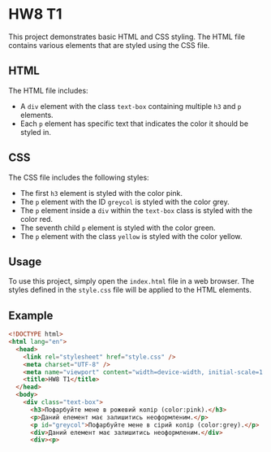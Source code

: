 # HW8 T1

This project demonstrates basic HTML and CSS styling. The HTML file contains various elements that are styled using the CSS file.

## HTML

The HTML file includes:

- A `div` element with the class `text-box` containing multiple `h3` and `p` elements.
- Each `p` element has specific text that indicates the color it should be styled in.

## CSS

The CSS file includes the following styles:

- The first `h3` element is styled with the color pink.
- The `p` element with the ID `greycol` is styled with the color grey.
- The `p` element inside a `div` within the `text-box` class is styled with the color red.
- The seventh child `p` element is styled with the color green.
- The `p` element with the class `yellow` is styled with the color yellow.

## Usage

To use this project, simply open the `index.html` file in a web browser. The styles defined in the `style.css` file will be applied to the HTML elements.

## Example

```html
<!DOCTYPE html>
<html lang="en">
  <head>
    <link rel="stylesheet" href="style.css" />
    <meta charset="UTF-8" />
    <meta name="viewport" content="width=device-width, initial-scale=1.0" />
    <title>HW8 T1</title>
  </head>
  <body>
    <div class="text-box">
      <h3>Пофарбуйте мене в рожевий колір (color:pink).</h3>
      <p>Даний елемент має залишитись неоформленим.</p>
      <p id="greycol">Пофарбуйте мене в сірий колір (color:grey).</p>
      <div>Даний елемент має залишитись неоформленим.</div>
      <div><p>
